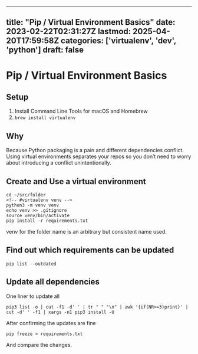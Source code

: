 
---
title: "Pip / Virtual Environment Basics"
date: 2023-02-22T02:31:27Z
lastmod: 2025-04-20T17:59:58Z
categories: ['virtualenv', 'dev', 'python']
draft: false
---


# Pip / Virtual Environment Basics
## Setup
1. Install Command Line Tools for macOS and Homebrew
2. `brew install virtualenv`

## Why
Because Python packaging is a pain and different dependencies conflict. Using virtual environments separates your repos so you don’t need to worry about introducing a conflict unintentionally.

## Create and Use a virtual environment
```
cd ~/src/folder
<!-- #virtualenv venv -->
python3 -m venv venv
echo venv >> .gitignore
source venv/bin/activate
pip install -r requirements.txt
```

venv for the folder name is an arbitrary but consistent name used.
## Find out which requirements can be updated
```
pip list --outdated
```
## Update all dependencies
One liner to update all
```
pip3 list -o | cut -f1 -d' ' | tr " " "\n" | awk '{if(NR>=3)print}' | cut -d' ' -f1 | xargs -n1 pip3 install -U
```

After confirming the updates are fine

```
pip freeze > requirements.txt
```

And compare the changes.


<!-- #public #dev #python -->

<!-- {BearID:E58F9901-8C06-4FD6-9E59-A78BE798904D-3217-00000ED29FA9B297} -->
